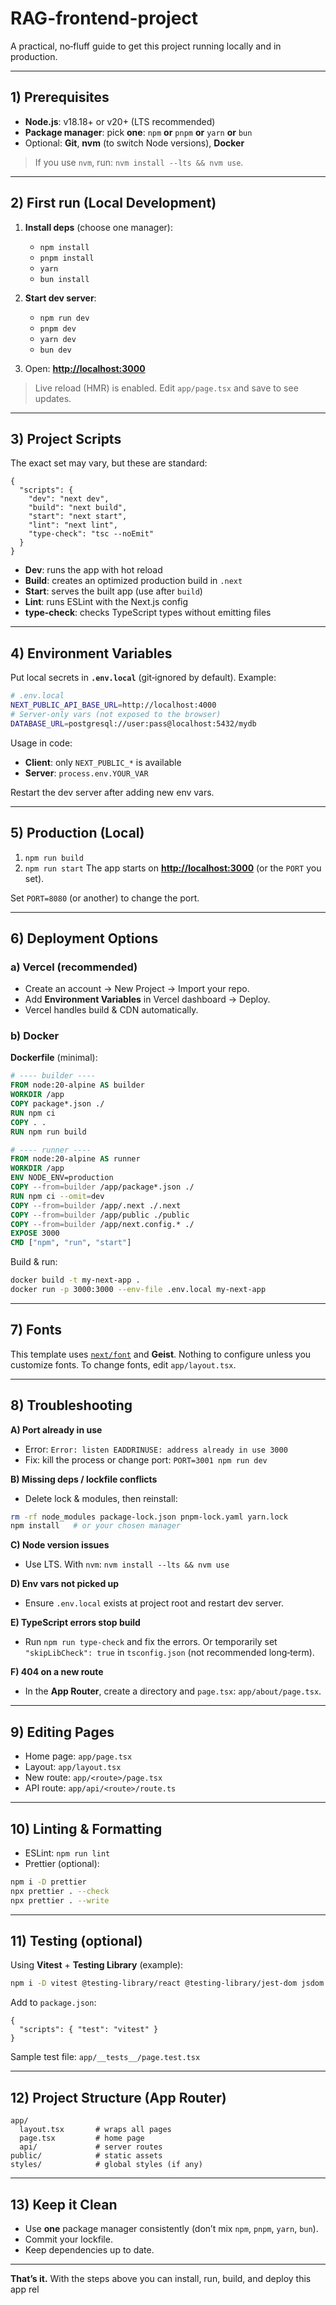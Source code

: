 # RAG-frontend-project

A practical, no‑fluff guide to get this project running locally and in production.

---

## 1) Prerequisites

* **Node.js**: v18.18+ or v20+ (LTS recommended)
* **Package manager**: pick **one**: `npm` **or** `pnpm` **or** `yarn` **or** `bun`
* Optional: **Git**, **nvm** (to switch Node versions), **Docker**

> If you use `nvm`, run: `nvm install --lts && nvm use`.

---

## 2) First run (Local Development)

1. **Install deps** (choose one manager):

   * `npm install`
   * `pnpm install`
   * `yarn`
   * `bun install`
2. **Start dev server**:

   * `npm run dev`
   * `pnpm dev`
   * `yarn dev`
   * `bun dev`
3. Open: **[http://localhost:3000](http://localhost:3000)**

> Live reload (HMR) is enabled. Edit `app/page.tsx` and save to see updates.

---

## 3) Project Scripts

The exact set may vary, but these are standard:

```jsonc
{
  "scripts": {
    "dev": "next dev",
    "build": "next build",
    "start": "next start",
    "lint": "next lint",
    "type-check": "tsc --noEmit"
  }
}
```

* **Dev**: runs the app with hot reload
* **Build**: creates an optimized production build in `.next`
* **Start**: serves the built app (use after `build`)
* **Lint**: runs ESLint with the Next.js config
* **type-check**: checks TypeScript types without emitting files

---

## 4) Environment Variables

Put local secrets in **`.env.local`** (git‑ignored by default). Example:

```bash
# .env.local
NEXT_PUBLIC_API_BASE_URL=http://localhost:4000
# Server-only vars (not exposed to the browser)
DATABASE_URL=postgresql://user:pass@localhost:5432/mydb
```

Usage in code:

* **Client**: only `NEXT_PUBLIC_*` is available
* **Server**: `process.env.YOUR_VAR`

Restart the dev server after adding new env vars.

---

## 5) Production (Local)

1. `npm run build`
2. `npm run start`
   The app starts on **[http://localhost:3000](http://localhost:3000)** (or the `PORT` you set).

Set `PORT=8080` (or another) to change the port.

---

## 6) Deployment Options

### a) Vercel (recommended)

* Create an account → New Project → Import your repo.
* Add **Environment Variables** in Vercel dashboard → Deploy.
* Vercel handles build & CDN automatically.

### b) Docker

**Dockerfile** (minimal):

```dockerfile
# ---- builder ----
FROM node:20-alpine AS builder
WORKDIR /app
COPY package*.json ./
RUN npm ci
COPY . .
RUN npm run build

# ---- runner ----
FROM node:20-alpine AS runner
WORKDIR /app
ENV NODE_ENV=production
COPY --from=builder /app/package*.json ./
RUN npm ci --omit=dev
COPY --from=builder /app/.next ./.next
COPY --from=builder /app/public ./public
COPY --from=builder /app/next.config.* ./
EXPOSE 3000
CMD ["npm", "run", "start"]
```

Build & run:

```bash
docker build -t my-next-app .
docker run -p 3000:3000 --env-file .env.local my-next-app
```

---

## 7) Fonts

This template uses [`next/font`](https://nextjs.org/docs/app/building-your-building/optimizing/fonts) and **Geist**. Nothing to configure unless you customize fonts. To change fonts, edit `app/layout.tsx`.

---

## 8) Troubleshooting

**A) Port already in use**

* Error: `Error: listen EADDRINUSE: address already in use 3000`
* Fix: kill the process or change port: `PORT=3001 npm run dev`

**B) Missing deps / lockfile conflicts**

* Delete lock & modules, then reinstall:

```bash
rm -rf node_modules package-lock.json pnpm-lock.yaml yarn.lock
npm install   # or your chosen manager
```

**C) Node version issues**

* Use LTS. With `nvm`: `nvm install --lts && nvm use`

**D) Env vars not picked up**

* Ensure `.env.local` exists at project root and restart dev server.

**E) TypeScript errors stop build**

* Run `npm run type-check` and fix the errors. Or temporarily set `"skipLibCheck": true` in `tsconfig.json` (not recommended long‑term).

**F) 404 on a new route**

* In the **App Router**, create a directory and `page.tsx`: `app/about/page.tsx`.

---

## 9) Editing Pages

* Home page: `app/page.tsx`
* Layout: `app/layout.tsx`
* New route: `app/<route>/page.tsx`
* API route: `app/api/<route>/route.ts`

---

## 10) Linting & Formatting

* ESLint: `npm run lint`
* Prettier (optional):

```bash
npm i -D prettier
npx prettier . --check
npx prettier . --write
```

---

## 11) Testing (optional)

Using **Vitest** + **Testing Library** (example):

```bash
npm i -D vitest @testing-library/react @testing-library/jest-dom jsdom
```

Add to `package.json`:

```jsonc
{
  "scripts": { "test": "vitest" }
}
```

Sample test file: `app/__tests__/page.test.tsx`

---

## 12) Project Structure (App Router)

```
app/
  layout.tsx       # wraps all pages
  page.tsx         # home page
  api/             # server routes
public/            # static assets
styles/            # global styles (if any)
```

---

## 13) Keep it Clean

* Use **one** package manager consistently (don’t mix `npm`, `pnpm`, `yarn`, `bun`).
* Commit your lockfile.
* Keep dependencies up to date.

---

**That’s it.** With the steps above you can install, run, build, and deploy this app rel
